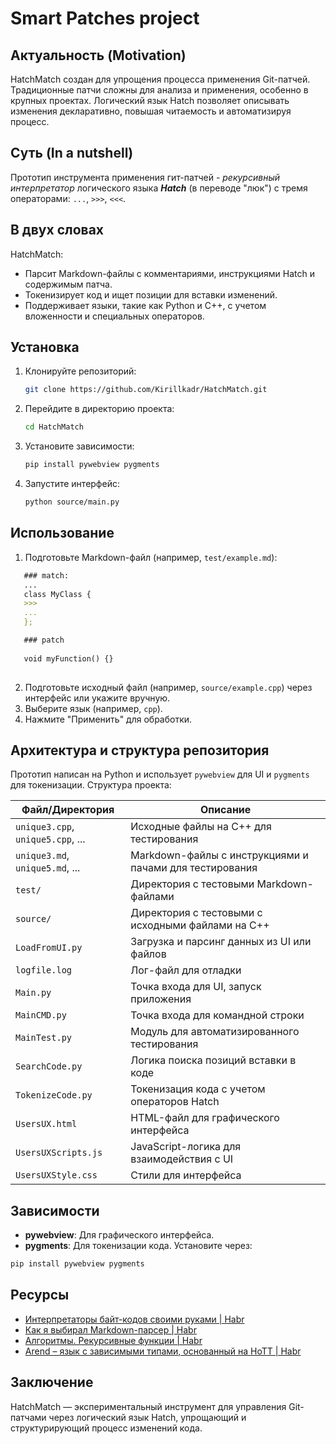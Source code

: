 # Smart Patches project

## Актуальность (Motivation)
HatchMatch создан для упрощения процесса применения Git-патчей. Традиционные патчи сложны для анализа и применения, особенно в крупных проектах. Логический язык Hatch позволяет описывать изменения декларативно, повышая читаемость и автоматизируя процесс.


## Суть (In a nutshell)
Прототип инструмента применения гит-патчей - *рекурсивный интерпретатор* логического языка ***Hatch*** (в переводе "люк") с тремя операторами: `...`, `>>>`, `<<<`. 

## В двух словах

HatchMatch:
- Парсит Markdown-файлы с комментариями, инструкциями Hatch и содержимым патча.
- Токенизирует код и ищет позиции для вставки изменений.
- Поддерживает языки, такие как Python и C++, с учетом вложенности и специальных операторов.

## Установка

1. Клонируйте репозиторий:
   ```bash
   git clone https://github.com/Kirillkadr/HatchMatch.git
   ```
2. Перейдите в директорию проекта:
   ```bash
   cd HatchMatch
   ```
3. Установите зависимости:
   ```bash
   pip install pywebview pygments
   ```
4. Запустите интерфейс:
   ```bash
   python source/main.py
   ```

## Использование

1. Подготовьте Markdown-файл (например, `test/example.md`):
   
```markdown
   ### match:
   ... 
   class MyClass {
   >>> 
   ... 
   };

   ### patch
   
   void myFunction() {}
   
   ```
2. Подготовьте исходный файл (например, `source/example.cpp`) через интерфейс или укажите вручную.
3. Выберите язык (например, `cpp`).
4. Нажмите "Применить" для обработки.

## Архитектура и структура репозитория

Прототип написан на Python и использует `pywebview` для UI и `pygments` для токенизации. Структура проекта:

| Файл/Директория                | Описание                                                                 |
|--------------------------------|--------------------------------------------------------------------------|
| `unique3.cpp`, `unique5.cpp`, ... | Исходные файлы на C++ для тестирования                                   |
| `unique3.md`, `unique5.md`, ... | Markdown-файлы с инструкциями и пачами для тестирования                                   |
| `test/`                        | Директория с тестовыми Markdown-файлами                                  |
| `source/`                        | Директория с тестовыми с исходными файлами на C++                                   |
| `LoadFromUI.py`         | Загрузка и парсинг данных из UI или файлов                               |
| `logfile.log`           | Лог-файл для отладки                                                     |
| `Main.py`               | Точка входа для UI, запуск приложения                                    |
| `MainCMD.py`           | Точка входа для командной строки                                         |
| `MainTest.py`          | Модуль для автоматизированного тестирования                              |
| `SearchCode.py`         | Логика поиска позиций вставки в коде                                     |
| `TokenizeCode.py`       | Токенизация кода с учетом операторов Hatch                               |
| `UsersUX.html`          | HTML-файл для графического интерфейса                                    |
| `UsersUXScripts.js`     | JavaScript-логика для взаимодействия с UI                                |
| `UsersUXStyle.css`      | Стили для интерфейса                                                     |


## Зависимости

- **pywebview**: Для графического интерфейса.
- **pygments**: Для токенизации кода.
Установите через:
```bash
pip install pywebview pygments
```

## Ресурсы

- [Интерпретаторы байт-кодов своими руками | Habr](https://habr.com/ru/companies/badoo/articles/425325/)
- [Как я выбирал Markdown-парсер | Habr](https://habr.com/ru/articles/672266/)
- [Алгоритмы. Рекурсивные функции | Habr](https://habr.com/ru/articles/857086/)
- [Arend – язык с зависимыми типами, основанный на HoTT | Habr](https://habr.com/ru/companies/JetBrains-education/articles/469569/)

## Заключение

HatchMatch — экспериментальный инструмент для управления Git-патчами через логический язык Hatch, упрощающий и структурирующий процесс изменений кода.